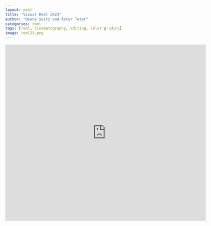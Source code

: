 ```yaml
---
layout: post
title: "Visual Reel 2023"
author: "Deana Seitz and Aster Teter"
categories: reel
tags: [reel, cinematography, editing, color grading]
image: reel23.png
---
```


<iframe src="https://player.vimeo.com/video/827010777?h=5d0c186e8f" width="640" height="564" frameborder="0" allow="autoplay; fullscreen" allowfullscreen></iframe>